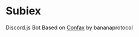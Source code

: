 # Subiex
Discord.js Bot
Based on [Confax](https://github.com/bananaprotocol/OldConfax) by bananaprotocol
